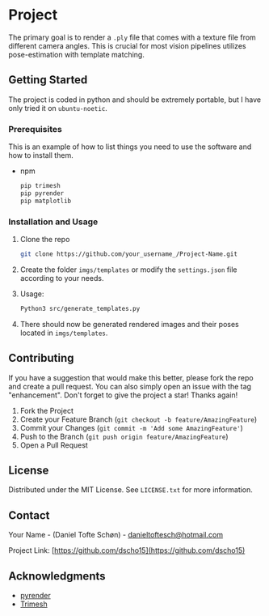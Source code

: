 # Project

The primary goal is to render a `.ply` file that comes with a texture file from different camera angles. This is crucial for most vision pipelines utilizes pose-estimation with template matching.

## Getting Started

The project is coded in python and should be extremely portable, but I have only tried it on `ubuntu-noetic`.


### Prerequisites

This is an example of how to list things you need to use the software and how to install them.
* npm
  ```sh
  pip trimesh
  pip pyrender
  pip matplotlib
  ```

### Installation and Usage

1. Clone the repo
   ```sh
   git clone https://github.com/your_username_/Project-Name.git
   ```
2. Create the folder `imgs/templates` or modify the ``settings.json`` file according to your needs.

3. Usage:
    ```sh
    Python3 src/generate_templates.py
    ```
4. There should now be generated rendered images and their poses located in `imgs/templates`.

<!-- CONTRIBUTING -->
## Contributing

If you have a suggestion that would make this better, please fork the repo and create a pull request. You can also simply open an issue with the tag "enhancement".
Don't forget to give the project a star! Thanks again!

1. Fork the Project
2. Create your Feature Branch (`git checkout -b feature/AmazingFeature`)
3. Commit your Changes (`git commit -m 'Add some AmazingFeature'`)
4. Push to the Branch (`git push origin feature/AmazingFeature`)
5. Open a Pull Request

<!-- LICENSE -->
## License

Distributed under the MIT License. See `LICENSE.txt` for more information.

<!-- CONTACT -->
## Contact

Your Name - (Daniel Tofte Schøn) - danieltoftesch@hotmail.com

Project Link: [https://github.com/dscho15](https://github.com/dscho15)

<!-- ACKNOWLEDGMENTS -->
## Acknowledgments

* [pyrender](https://github.com/mmatl/pyrender)
* [Trimesh](https://github.com/mikedh/trimesh)